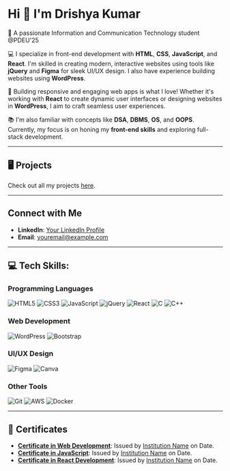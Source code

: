 # Hi 👋 I'm Drishya Kumar
🎯 A passionate Information and Communication Technology student @PDEU'25

💻 I specialize in front-end development with **HTML**, **CSS**, **JavaScript**, and **React**. I'm skilled in creating modern, interactive websites using tools like **jQuery** and **Figma** for sleek UI/UX design. I also have experience building websites using **WordPress**.

🚀 Building responsive and engaging web apps is what I love! Whether it's working with **React** to create dynamic user interfaces or designing websites in **WordPress**, I aim to craft seamless user experiences.

📚 I'm also familiar with concepts like **DSA**, **DBMS**, **OS**, and **OOPS**. Currently, my focus is on honing my **front-end skills** and exploring full-stack development.

---

## 🖥 Projects
Check out all my projects [here](#).

---

## Connect with Me
- **LinkedIn**: [Your LinkedIn Profile](#)
- **Email**: [youremail@example.com](#)

---

## 💻 Tech Skills:

### **Programming Languages**
<p>
  <img src="https://img.shields.io/badge/HTML5-%23E34F26.svg?style=flat&logo=html5&logoColor=white" alt="HTML5" />
  <img src="https://img.shields.io/badge/CSS3-%231572B6.svg?style=flat&logo=css3&logoColor=white" alt="CSS3" />
  <img src="https://img.shields.io/badge/JavaScript-%23F7DF1E.svg?style=flat&logo=javascript&logoColor=black" alt="JavaScript" />
  <img src="https://img.shields.io/badge/jQuery-%230769AD.svg?style=flat&logo=jquery&logoColor=white" alt="jQuery" />
  <img src="https://img.shields.io/badge/React-%2361DAFB.svg?style=flat&logo=react&logoColor=black" alt="React" />
  <img src="https://img.shields.io/badge/C-%2300599C.svg?style=flat&logo=c&logoColor=white" alt="C" />
  <img src="https://img.shields.io/badge/C++-%2300599C.svg?style=flat&logo=c%2B%2B&logoColor=white" alt="C++" />
</p>

### **Web Development**
<p>
  <img src="https://img.shields.io/badge/WordPress-%2321759B.svg?style=flat&logo=wordpress&logoColor=white" alt="WordPress" />
  <img src="https://img.shields.io/badge/Bootstrap-%23563D7C.svg?style=flat&logo=bootstrap&logoColor=white" alt="Bootstrap" />
  
</p>

### **UI/UX Design**
<p>
  <img src="https://img.shields.io/badge/Figma-%23F24E1E.svg?style=flat&logo=figma&logoColor=white" alt="Figma" />
  <img src="https://img.shields.io/badge/Canva-%2300C4CC.svg?style=flat&logo=canva&logoColor=white" alt="Canva" />
</p>

### **Other Tools**
<p>
  <img src="https://img.shields.io/badge/Git-%23F05032.svg?style=flat&logo=git&logoColor=white" alt="Git" />
  <img src="https://img.shields.io/badge/AWS-%23232F3E.svg?style=flat&logo=amazon-aws&logoColor=white" alt="AWS" />
  <img src="https://img.shields.io/badge/Docker-%232496ED.svg?style=flat&logo=docker&logoColor=white" alt="Docker" />
</p>

---

## 📜 Certificates
- **[Certificate in Web Development](#)**: Issued by [Institution Name](#) on Date.
- **[Certificate in JavaScript](#)**: Issued by [Institution Name](#) on Date.
- **[Certificate in React Development](#)**: Issued by [Institution Name](#) on Date.

